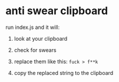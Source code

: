 # anti swear clipboard

run index.js and it will:

1. look at your clipboard

2. check for swears

3. replace them like this: `fuck > f**k`

4. copy the replaced string to the clipboard
